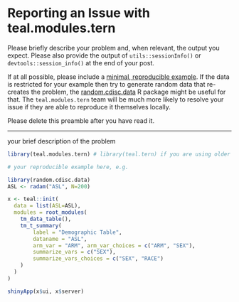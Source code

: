 # Reporting an Issue with teal.modules.tern

Please briefly describe your problem and, when relevant, the output you expect.
Please also provide the output of `utils::sessionInfo()` or
`devtools::session_info()` at the end of your post.

If at all possible, please include a [minimal, reproducible
example](https://stackoverflow.com/questions/5963269/how-to-make-a-great-r-reproducible-example). If the data is restricted for your example then try to generate random data that re-creates the problem, the [random.cdisc.data](https://github.roche.com/Rpackages/random.cdisc.data) R package might be useful for that.
The `teal.modules.tern` team will be much more likely to resolve your issue if they are
able to reproduce it themselves locally.

Please delete this preamble after you have read it.

---

your brief description of the problem

```r
library(teal.modules.tern) # library(teal.tern) if you are using older version

# your reproducible example here, e.g.

library(random.cdisc.data)
ASL <- radam("ASL", N=200)

x <- teal::init(
  data = list(ASL=ASL),
  modules = root_modules(
    tm_data_table(),
    tm_t_summary(
    	label = "Demographic Table",
    	dataname = "ASL",
        arm_var = "ARM", arm_var_choices = c("ARM", "SEX"),
        summarize_vars = c("SEX"),
        summarize_vars_choices = c("SEX", "RACE")
    )
  )
)

shinyApp(x$ui, x$server)
```
